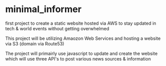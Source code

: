 # minimal_informer
first project to create a static website hosted via AWS to stay updated in tech &amp; world events without getting overwhelmed

This project will be utilizing Amaozon Web Services and hosting a website via S3 (domain via Route53)

The project will primairly use javascript to update and create the website which will use three API's to post various news sources & information
